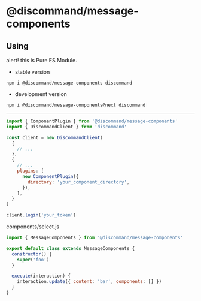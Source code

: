 # @discommand/message-components

## Using

alert! this is Pure ES Module.

- stable version

```shell
npm i @discommand/message-components discommand
```

- development version

```shell
npm i @discommand/message-components@next discommand
```

---

```js
import { ComponentPlugin } from '@discommand/message-components'
import { DiscommandClient } from 'discommand'

const client = new DiscommandClient(
  {
    // ...
  },
  {
    // ...
    plugins: [
      new ComponentPlugin({
        directory: 'your_component_directory',
      }),
    ],
  }
)

client.login('your_token')
```

components/select.js

```js
import { MessageComponents } from '@discommand/message-components'

export default class extends MessageComponents {
  constructor() {
    super('foo')
  }

  execute(interaction) {
    interaction.update({ content: 'bar', components: [] })
  }
}
```
